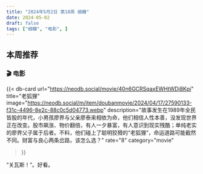 ```yaml
---
title: "2024年5月2日 第18周 细糠"
date: 2024-05-02
draft: false
tags: ["细糠", "电影", ]
---
```


## 本周推荐
### 🎬 电影

{{< db-card 
    url="https://neodb.social/movie/40n6GCRSqaxEWHtWDj8Kpi" 
    title="老狐狸" 
    image="https://neodb.social/m/item/doubanmovie/2024/04/17/27590133-f31c-4496-8e2c-88c0c5d04773.webp" 
    description="故事发生在1989年全民皆股的年代，小男孩廖界与父亲廖泰来相依为命，他们相信人性本善，没发现世界正在改变。股市飙涨、物价翻倍，有人一夕暴富，有人意识到现实残酷；单纯老实的廖界父子属于后者。不料，他们碰上了聪明狡猾的“老狐狸”，命运道路可能截然不同。财富与良心两条岔路，该怎么选？"
    rate="8"
    category="movie"
>}}

“关瓦斯！”。好看。